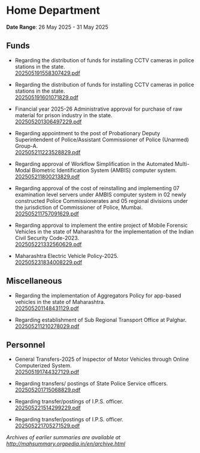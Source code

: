 # Home Department

**Date Range**: 26 May 2025 - 31 May 2025


## Funds
- Regarding the distribution of funds for installing CCTV cameras in police stations in the state.\
  [202505191558307429.pdf](https://gr.maharashtra.gov.in/Site/Upload/Government%20Resolutions/English/202505191558307429.pdf)

- Regarding the distribution of funds for installing CCTV cameras in police stations in the state.\
  [202505191601071829.pdf](https://gr.maharashtra.gov.in/Site/Upload/Government%20Resolutions/English/202505191601071829.pdf)

- Financial year 2025-26 Administrative approval for purchase of raw material for prison industry in the state.\
  [202505201306497229.pdf](https://gr.maharashtra.gov.in/Site/Upload/Government%20Resolutions/English/202505201306497229.pdf)

- Regarding appointment to the post of Probationary Deputy Superintendent of Police/Assistant Commissioner of Police (Unarmed) Group-A.\
  [202505211223528829.pdf](https://gr.maharashtra.gov.in/Site/Upload/Government%20Resolutions/English/202505211223528829.pdf)

- Regarding approval of Workflow Simplification in the Automated Multi-Modal Biometric Identification System (AMBIS) computer system.\
  [202505211800213829.pdf](https://gr.maharashtra.gov.in/Site/Upload/Government%20Resolutions/English/202505211800213829.pdf)

- Regarding approval of the cost of reinstalling and implementing 07 examination level servers under AMBIS computer system in 02 newly constructed Police Commissionerates and 05 regional divisions under the jurisdiction of Commissioner of Police, Mumbai.\
  [202505211757091629.pdf](https://gr.maharashtra.gov.in/Site/Upload/Government%20Resolutions/English/202505211757091629.pdf)

- Regarding approval to implement the entire project of Mobile Forensic Vehicles in the state of Maharashtra for the implementation of the Indian Civil Security Code-2023.\
  [202505221332560629.pdf](https://gr.maharashtra.gov.in/Site/Upload/Government%20Resolutions/English/202505221332560629.pdf)

- Maharashtra Electric Vehicle Policy-2025.\
  [202505231834008229.pdf](https://gr.maharashtra.gov.in/Site/Upload/Government%20Resolutions/English/202505231834008229....pdf)

## Miscellaneous
- Regarding the implementation of Aggregators Policy for app-based vehicles in the state of Maharashtra.\
  [202505201148431129.pdf](https://gr.maharashtra.gov.in/Site/Upload/Government%20Resolutions/English/202505201148431129.pdf)

- Regarding establishment of Sub Regional Transport Office at Palghar.\
  [202505211210278029.pdf](https://gr.maharashtra.gov.in/Site/Upload/Government%20Resolutions/English/202505211210278029.pdf)

## Personnel
- General Transfers-2025 of Inspector of Motor Vehicles through Online Computerized System.\
  [202505191744327129.pdf](https://gr.maharashtra.gov.in/Site/Upload/Government%20Resolutions/English/202505191744327129.pdf)

- Regarding transfers/ postings of State Police Service officers.\
  [202505201715068829.pdf](https://gr.maharashtra.gov.in/Site/Upload/Government%20Resolutions/English/202505201715068829.pdf)

- Regarding transfer/postings of I.P.S. officer.\
  [202505221514299229.pdf](https://gr.maharashtra.gov.in/Site/Upload/Government%20Resolutions/English/202505221514299229.pdf)

- Regarding transfer/postings of I.P.S. officer.\
  [202505221705271529.pdf](https://gr.maharashtra.gov.in/Site/Upload/Government%20Resolutions/English/202505221705271529.pdf)


*Archives of earlier summaries are available at http://mahsummary.orgpedia.in/en/archive.html*